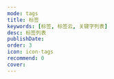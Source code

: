 ```yaml
---
mode: tags
title: 标签
keywords: [标签, 标签云, 关键字列表]
desc: 标签列表
publishDate: 
order: 3
icon: icon-tags
recommend: 0
cover: 
---
```


